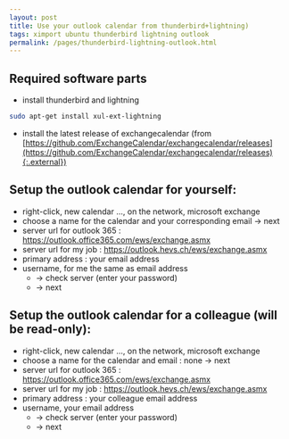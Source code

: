 ```yaml
---
layout: post
title: Use your outlook calendar from thunderbird+lightning)
tags: ximport ubuntu thunderbird lightning outlook
permalink: /pages/thunderbird-lightning-outlook.html
---
```

## Required software parts
  - install thunderbird and lightning
  ```bash
  sudo apt-get install xul-ext-lightning
  ```
  - install the latest release of exchangecalendar (from [https://github.com/ExchangeCalendar/exchangecalendar/releases](https://github.com/ExchangeCalendar/exchangecalendar/releases){:.external})

## Setup the outlook calendar for yourself:

  - right-click, new calendar ..., on the network, microsoft exchange
  - choose a name for the calendar and your corresponding email -> next
  - server url for outlook 365 : https://outlook.office365.com/ews/exchange.asmx
  - server url for my job : https://outlook.hevs.ch/ews/exchange.asmx
  - primary address : your email address
  - username, for me the same as email address
    - -> check server (enter your password)
    - -> next

## Setup the outlook calendar for a colleague (will be read-only):

  - right-click, new calendar ..., on the network, microsoft exchange
  - choose a name for the calendar and email : none -> next
  - server url for outlook 365 : https://outlook.office365.com/ews/exchange.asmx
  - server url for my job : https://outlook.hevs.ch/ews/exchange.asmx
  - primary address : your colleague email address
  - username, your email address
    - -> check server (enter your password)
    - -> next